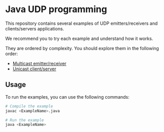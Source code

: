 # Java UDP programming

This repository contains several examples of UDP emitters/receivers and
clients/servers applications.

We recommend you to try each example and understand how it works.

They are ordered by complexity. You should explore them in the following order:

- [Multicast emitter/receiver](./01-fire-and-forget-messaging-pattern)
- [Unicast client/server](./02-request-response-messaging-pattern)

## Usage

To run the examples, you can use the following commands:

```bash
# Compile the example
javac <ExampleName>.java

# Run the example
java <ExampleName>
```
